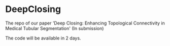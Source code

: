 # DeepClosing
The repo of our paper 'Deep Closing: Enhancing Topological Connectivity in Medical Tubular Segmentation' (In submission)

The code will be available in 2 days.
